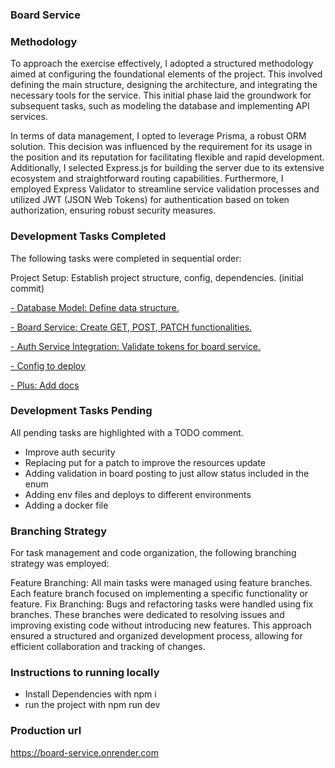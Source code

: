 ### Board Service

### Methodology

To approach the exercise effectively, I adopted a structured methodology aimed at configuring the foundational elements of the project. This involved defining the main structure, designing the architecture, and integrating the necessary tools for the service. This initial phase laid the groundwork for subsequent tasks, such as modeling the database and implementing API services.

In terms of data management, I opted to leverage Prisma, a robust ORM solution. This decision was influenced by the requirement for its usage in the position and its reputation for facilitating flexible and rapid development. Additionally, I selected Express.js for building the server due to its extensive ecosystem and straightforward routing capabilities. Furthermore, I employed Express Validator to streamline service validation processes and utilized JWT (JSON Web Tokens) for authentication based on token authorization, ensuring robust security measures.

### Development Tasks Completed

The following tasks were completed in sequential order:

Project Setup: Establish project structure, config, dependencies. (initial commit)
  
[- Database Model: Define data structure.](https://github.com/maoapp/board-service/pull/1 "- Database Model: Define data structure.")

[- Board Service: Create GET, POST, PATCH functionalities.](https://github.com/maoapp/board-service/pull/2 "- Board Service: Create GET, POST, PATCH functionalities.")

[- Auth Service Integration: Validate tokens for board service.](https://github.com/maoapp/board-service/pull/4 "- Auth Service Integration: Validate tokens for board service.")

[- Config to deploy](https://github.com/maoapp/board-service/pull/6 "- Config to deploy")

[- Plus: Add docs](https://github.com/maoapp/board-service/pull/10 "- Plus: Add docs")

### Development Tasks Pending

All pending tasks are highlighted with a TODO comment.

- Improve auth security
- Replacing put for a patch to improve the resources update
- Adding validation in board posting to just allow status included in the enum
- Adding env files and deploys to different environments
- Adding a docker file

### Branching Strategy

For task management and code organization, the following branching strategy was employed:

Feature Branching: All main tasks were managed using feature branches. Each feature branch focused on implementing a specific functionality or feature.
Fix Branching: Bugs and refactoring tasks were handled using fix branches. These branches were dedicated to resolving issues and improving existing code without introducing new features.
This approach ensured a structured and organized development process, allowing for efficient collaboration and tracking of changes.

### Instructions to running locally

- Install Dependencies with npm i
- run the project with npm run dev

### Production url

https://board-service.onrender.com
